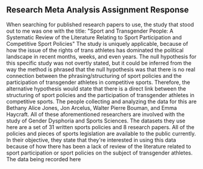## Research Meta Analysis Assignment Response

  When searching for published research papers to use, the study that stood out to me was one with the title: "Sport and Transgender People: A Systematic Review of the Literature Relating to Sport Participation and Competitive Sport Policies" The study is uniquely applicable, because of how the issue of the rights of trans athletes has dominated the political landscape in recent months, weeks, and even years. The null hypothesis for this specific study was not overtly stated, but it could be inferred from the way the method is phrased that the null hypothesis was that there is no real connection between the phrasing/structuring of sport policies and the participation of transgender athletes in competitive sports. Therefore, the alternative hypothesis would state that there is a direct link between the structuring of sport policies and the participation of transgender athletes in competitive sports. The people collecting and analyzing the data for this are Bethany Alice Jones, Jon Arcelus, Walter Pierre Bouman, and Emma Haycraft. All of these aforementioned researchers are involved with the study of Gender Dysphoria and Sports Sciences. The datasets they use here are a set of 31 written sports policies and 8 research papers. All of the policies and pieces of sports legislation are available to the public currently. In their objective, they state that they're interested in using this data because of how there has been a lack of review of the literature related to sport participation or sport policies on the subject of transgender athletes. The data being recorded here 
